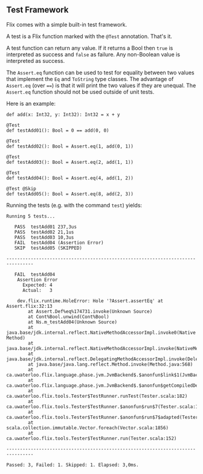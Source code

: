 ## Test Framework

Flix comes with a simple built-in test framework. 

A test is a Flix function marked with the `@Test` annotation. That's it. 

A test function can return any value. If it returns a Bool then `true` is interpreted as success and `false` as failure. Any non-Boolean value is interpreted as success. 

The `Assert.eq` function can be used to test for equality between two values that implement the `Eq` and `ToString` type classes. The advantage of `Assert.eq` (over `==`) is that it will print the two values if they are unequal. The `Assert.eq` function should not be used outside of unit tests.

Here is an example:

```flix
def add(x: Int32, y: Int32): Int32 = x + y

@Test
def testAdd01(): Bool = 0 == add(0, 0)

@Test
def testAdd02(): Bool = Assert.eq(1, add(0, 1))

@Test
def testAdd03(): Bool = Assert.eq(2, add(1, 1))

@Test
def testAdd04(): Bool = Assert.eq(4, add(1, 2))

@Test @Skip
def testAdd05(): Bool = Assert.eq(8, add(2, 3))
```

Running the tests (e.g. with the command `test`) yields:

```
Running 5 tests...

   PASS  testAdd01 237,3us
   PASS  testAdd02 21,1us
   PASS  testAdd03 10,3us
   FAIL  testAdd04 (Assertion Error)
   SKIP  testAdd05 (SKIPPED)

--------------------------------------------------------------------------------

   FAIL  testAdd04
    Assertion Error
      Expected: 4
      Actual:   3

    dev.flix.runtime.HoleError: Hole '?Assert.assertEq' at Assert.flix:32:13    
        at Assert.Def%eq%174731.invoke(Unknown Source)
        at Cont%Bool.unwind(Cont%Bool)
        at Ns.m_testAdd04(Unknown Source)
        at java.base/jdk.internal.reflect.NativeMethodAccessorImpl.invoke0(Native Method)
        at java.base/jdk.internal.reflect.NativeMethodAccessorImpl.invoke(NativeMethodAccessorImpl.java:77)
        at java.base/jdk.internal.reflect.DelegatingMethodAccessorImpl.invoke(DelegatingMethodAccessorImpl.java:43)
        at java.base/java.lang.reflect.Method.invoke(Method.java:568)
        at ca.uwaterloo.flix.language.phase.jvm.JvmBackend$.$anonfun$link$1(JvmBackend.scala:286)
        at ca.uwaterloo.flix.language.phase.jvm.JvmBackend$.$anonfun$getCompiledDefs$2(JvmBackend.scala:259)
        at ca.uwaterloo.flix.tools.Tester$TestRunner.runTest(Tester.scala:182)
        at ca.uwaterloo.flix.tools.Tester$TestRunner.$anonfun$run$7(Tester.scala:153)
        at ca.uwaterloo.flix.tools.Tester$TestRunner.$anonfun$run$7$adapted(Tester.scala:152)
        at scala.collection.immutable.Vector.foreach(Vector.scala:1856)
        at ca.uwaterloo.flix.tools.Tester$TestRunner.run(Tester.scala:152)

--------------------------------------------------------------------------------

Passed: 3, Failed: 1. Skipped: 1. Elapsed: 3,0ms.
```
